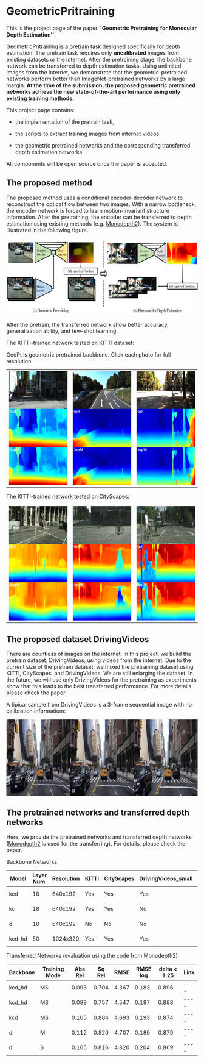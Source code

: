 # GeometricPritraining

This is the project page of the paper **"Geometric Pretraining for Monocular Depth Estimation''**.

GeometricPritraining is a pretrain task designed specifically for depth estimation. The pretrain task requires only **uncalibrated** images from existing datasets or the internet. After the pretraining stage, the backbone network can be transferred to depth estimation tasks. Using unlimited images from the internet, we demonstrate that the geometric-pretrained networks perform better than ImageNet-pretrained networks by a large margin. **At the time of the submission, the proposed geometric pretrained networks achieve the new state-of-the-art performance using only existing training methods.**

This project page contains:

* the implementation of the pretrain task,

* the scripts to extract training images from internet videos.

* the geometric pretrained networks and the corresponding transferred depth estimation networks.

All components will be open source once the paper is accepted.

## The proposed method

The proposed method uses a conditional encoder-decoder network to reconstruct the optical flow between two images. With a narrow bottleneck, the encoder network is forced to learn motion-invariant structure information. After the pretraining, the encoder can be transferred to depth estimation using existing methods (e.g. [Monodepth2](https://github.com/nianticlabs/monodepth2)). The system is illustrated in the following figure.

<p align="center">
<img src="fig/system.png" alt="input_output" width = "750" height = "200">
</p>

After the pretrain, the transferred network show better accuracy, generalization ability, and few-shot learning.

The KITTI-trained network tested on KITTI dataset:

GeoPt is geometric pretrained backbone. Click each photo for full resolution.

<table align='center'>
<tr>
<td><img src='fig/0.png' width='320' height='300'/></td>
<td><img src='fig/1.png' width='320' height='300'/></td>
<td><img src='fig/2.png' width='320' height='300'/></td>
</tr>
</table>

The KITTI-trained network tested on CityScapes:

<table align='center'>
<tr>
<td><img src='fig/cs0.png' width='320' height='300'/></td>
<td><img src='fig/cs1.png' width='320' height='300'/></td>
<td><img src='fig/cs2.png' width='320' height='300'/></td>
</tr>
</table>

## The proposed dataset DrivingVideos

There are countless of images on the internet. In this project, we build the pretrain dataset, DrivingVideos, using videos from the internet. Due to the current size of the pretrain dataset, we mixed the pretraining dataset using KITTI, CityScapes, and DrivingVideos. We are still enlarging the dataset. In the future, we will use only DrivingVideos for the pretraining as experiments show that this leads to the best transferred performance. For more details please check the paper.

A tipical sample from DrivingVideos is a 3-frame sequential image with no calibration informatiom:

<p align="center">
<img src="fig/drivevideo.jpg" alt="input_output" width = "1066" height = "200">
</p>

## The pretrained networks and transferred depth networks

Here, we provide the pretrained networks and transferred depth networks ([Monodepth2](https://github.com/nianticlabs/monodepth2) is used for the transferring). For details, please check the paper.

Backbone Networks:

| Model | Layer Num. | Resolution | KITTI | CityScapes | DrivingVideos_small | DrivingVideos_big | Link |
| ----- | ---------- | ---------- | ----- | ---------- | ------------------- | ----------------- | ---- |
| kcd   | 18         | 640x192    | Yes   | Yes        | Yes                 | No                | ---- |
| kc    | 18         | 640x192    | Yes   | Yes        | No                  | No                | ---- |
| d     | 18         | 640x192    | No    | No         | No                  | Yes               | ---- |
| kcd_hd| 50         | 1024x320   | Yes   | Yes        | Yes                 | No                | ---- |

Transferred Networks (evaluation using the code from Monodepth2):

| Backbone| Training Mode | Abs Rel | Sq Rel | RMSE | RMSE log | delta < 1.25 | Link |
| ------- | ------------- | ------- | ------ | ---- | -------- | ------------ | ---- |
| kcd_hd  | MS            | 0.093   | 0.704  | 4.367| 0.183    | 0.896        | ---- |
| kcd_hd  | MS            | 0.099   | 0.757  | 4.547| 0.187    | 0.888        | ---- |
| kcd     | MS            | 0.105   | 0.804  | 4.693| 0.193    | 0.874        | ---- |
|   d     | M             | 0.112   | 0.820  | 4.707| 0.189    | 0.879        | ---- |
|   d     | S             | 0.105   | 0.816  | 4.820| 0.204    | 0.869        | ---- |
